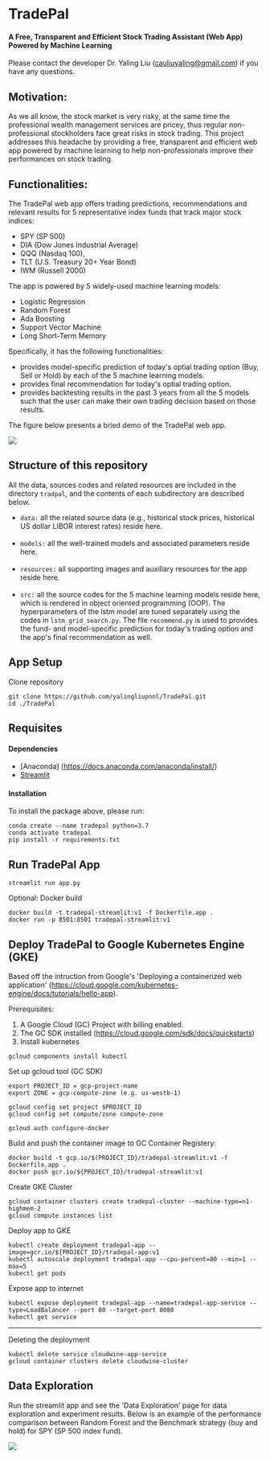# TradePal
#### A Free, Transparent and Efficient Stock Trading Assistant (Web App) Powered by Machine Learning
Please contact the developer Dr. Yaling Liu (cauliuyaling@gmail.com) if you have any questions.

## Motivation:
As we all know, the stock market is very risky, at the same time the professional wealth management services are pricey, thus regular non-professional stockholders face great risks in stock trading. This project addresses this headache by providing a free, transparent and efficient web app powered by machine learning to help non-professionals improve their performances on stock trading. 

## Functionalities:
The TradePal web app offers trading predictions, recommendations and relevant results for 5 representative index funds that track major stock indices:
- SPY (SP 500)
- DIA (Dow Jones Industrial Average)
- QQQ (Nasdaq 100),
- TLT (U.S. Treasury 20+ Year Bond)
- IWM (Russell 2000)<br />

The app is powered by 5 widely-used machine learning models:
- Logistic Regression
- Random Forest
- Ada Boosting 
- Support Vector Machine
- Long Short-Term Memory<br />

Specifically, it has the following functionalities:
- provides model-specific prediction of today's optial trading option (Buy, Sell or Hold) by each of the 5 machine learning models.
- provides final recommendation for today's optial trading option. 
- provides backtesting results in the past 3 years from all the 5 models such that the user can make their own trading decision based on those results. 

The figure below presents a bried demo of the TradePal web app.

![](app_demo.gif)

## Structure of this repository
All the data, sources codes and related resources are included in the directory `tradpal`, and the contents of each subdirectory are described below.<br />
- `data:` all the related source data (e.g., historical stock prices, historical US dollar LIBOR interest rates) reside here.  <br /><br />
- `models:` all the well-trained models and associated parameters reside here. <br /><br />
- `resources:` all supporting images and auxillary resources for the app reside here.  <br /><br />
- `src:` all the source codes for the 5 machine learning models reside here, which is rendered in object oriented programming (OOP). The hyperparameters of the lstm model are tuned separately using the codes in `lstm_grid_search.py`. The file `recommend.py` is used to provides the fund- and model-specific prediction for today's trading option and the app's final recommendation as well.



###



## App Setup
Clone repository
```
git clone https://github.com/yalingliupnnl/TradePal.git
cd ./TradePal
```

## Requisites
#### Dependencies
- [Anaconda] (https://docs.anaconda.com/anaconda/install/)
- [Streamlit](streamlit.io)

#### Installation
To install the package above, please run:
```shell
conda create --name tradepal python=3.7
conda activate tradepal
pip install -r requirements.txt
```


## Run TradePal App
```
streamlit run app.py
```
Optional: Docker build
```
docker build -t tradepal-streamlit:v1 -f Dockerfile.app .
docker run -p 8501:8501 tradepal-streamlit:v1
```

<!-- ## Train Model
The config.yaml file contains the final mode parameters for input into the training script. 
```
cd train
pip install -r requirements.txt
python3 train.py -y './config.yaml'
```
Optional: Docker build
```
docker build -t cloudwine-train:v1 -f Dockerfile.train . 
```-->

## Deploy TradePal to Google Kubernetes Engine (GKE)
Based off the intruction from Google's 'Deploying a containerized web application' (https://cloud.google.com/kubernetes-engine/docs/tutorials/hello-app).

Prerequisites:
1) A Google Cloud (GC) Project with billing enabled.
2) The GC SDK installed (https://cloud.google.com/sdk/docs/quickstarts)
3) Install kubernetes
```
gcloud components install kubectl
```

Set up gcloud tool (GC SDK)
```
export PROJECT_ID = gcp-project-name
export ZONE = gcp-compute-zone (e.g. us-westb-1)

gcloud config set project $PROJECT_ID
gcloud config set compute/zone compute-zone

gcloud auth configure-docker
```

Build and push the container image to GC Container Registery:
```
docker build -t gcp.io/$(PROJECT_ID}/tradepal-streamlit:v1 -f Dockerfile.app .
docker push gcr.io/${PROJECT_ID}/tradepal-streamlit:v1
```

Create GKE Cluster
```
gcloud container clusters create tradepal-cluster --machine-type=n1-highmem-2
gcloud compute instances list
```

Deploy app to GKE
```
kubectl create deployment tradepal-app --image=gcr.io/${PROJECT_ID}/tradepal-app:v1
kubectl autoscale deployment tradepal-app --cpu-percent=80 --min=1 --max=5
kubectl get pods
```

Expose app to internet
```
kubectl expose deployment tradepal-app --name=tradepal-app-service --type=LoadBalancer --port 80 --target-port 8080
kubectl get service
```

---

Deleting the deployment
```
kubectl delete service cloudwine-app-service
gcloud container clusters delete cloudwine-cluster
```



## Data Exploration
Run the streamlit app and see the 'Data Exploration' page for data exploration and experiment results. Below is an example of the performance comparison between Random Forest and the Benchmark strategy (buy and hold) for SPY (SP 500 index fund). 

![](tradepal/resources/SPY_training.png?raw=true)



